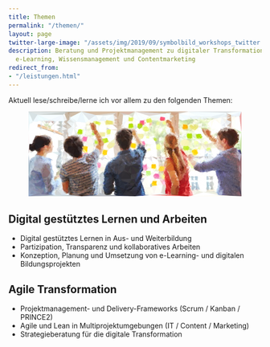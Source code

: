 ```yaml
---
title: Themen
permalink: "/themen/"
layout: page
twitter-large-image: "/assets/img/2019/09/symbolbild_workshops_twitter.png"
description: Beratung und Projektmanagement zu digitaler Transformation, Bildung und
  e-Learning, Wissensmanagement und Contentmarketing
redirect_from:
- "/leistungen.html"
---
```


Aktuell lese/schreibe/lerne ich vor allem zu den folgenden Themen:

<!-- <figure class="aligncenter">
	<img width="200" src="/assets/img/2019/09/symbolbild_projekte.png" alt ="Bild: Kollaboratives Arbeiten mit Post-its"/>
</figure> -->
<figure class="aligncenter">
	<img src="/assets/img/2019/09/symbolbild_workshops.png" alt ="Bild: Zusammenarbeit bei Workshops"/>
</figure>

## Digital gestütztes Lernen und Arbeiten

- Digital gestütztes Lernen in Aus- und Weiterbildung
- Partizipation, Transparenz und kollaboratives Arbeiten 
- Konzeption, Planung und Umsetzung von e-Learning- und digitalen Bildungsprojekten

## Agile Transformation

- Projektmanagement- und Delivery-Frameworks (Scrum / Kanban / PRINCE2)
- Agile und Lean in Multiprojektumgebungen (IT / Content / Marketing)
- Strategieberatung für die digitale Transformation